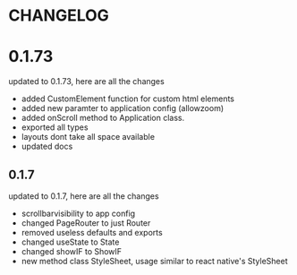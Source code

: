# CHANGELOG

# 0.1.73

updated to 0.1.73, here are all the changes
- added CustomElement function for custom html elements
- added new paramter to application config (allowzoom)
- added onScroll method to Application class.
- exported all types
- layouts dont take all space available
- updated docs

## 0.1.7

updated to 0.1.7, here are all the changes
- scrollbarvisibility to app config
- changed PageRouter to just Router
- removed useless defaults and exports
- changed useState to State
- changed showIF to ShowIF
- new method class StyleSheet, usage similar to react native's StyleSheet